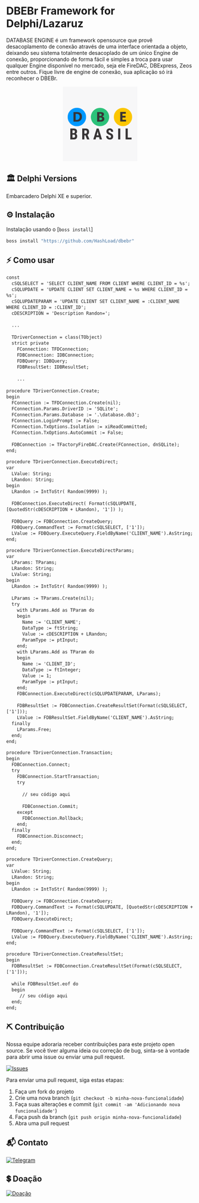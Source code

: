 # DBEBr Framework for Delphi/Lazaruz

DATABASE ENGINE é um framework opensource que provê desacoplamento de conexão através de uma interface orientada a objeto, deixando seu sistema totalmente desacoplado de um único Engine de conexão, proporcionando de forma fácil e simples a troca para usar qualquer Engine disponível no mercado, seja ele FireDAC, DBExpress, Zeos entre outros. Fique livre de engine de conexão, sua aplicação só irá reconhecer o DBEBr.

<p align="center">
  <a href="https://www.isaquepinheiro.com.br">
    <img src="https://github.com/HashLoad/DBEBr/blob/master/Images/dbebr_framework.png" width="200" height="200">
  </a>
</p>

## 🏛 Delphi Versions
Embarcadero Delphi XE e superior.

## ⚙️ Instalação
Instalação usando o [`boss install`]
```sh
boss install "https://github.com/HashLoad/dbebr"
```

## ⚡️ Como usar
```Delphi
const
  cSQLSELECT = 'SELECT CLIENT_NAME FROM CLIENT WHERE CLIENT_ID = %s';
  cSQLUPDATE = 'UPDATE CLIENT SET CLIENT_NAME = %s WHERE CLIENT_ID = %s';
  cSQLUPDATEPARAM = 'UPDATE CLIENT SET CLIENT_NAME = :CLIENT_NAME WHERE CLIENT_ID = :CLIENT_ID';
  cDESCRIPTION = 'Description Randon=';

  ...
  
  TDriverConnection = class(TObject)
  strict private
    FConnection: TFDConnection;
    FDBConnection: IDBConnection;
    FDBQuery: IDBQuery;
    FDBResultSet: IDBResultSet;
    
    ...
    
procedure TDriverConnection.Create;
begin
  FConnection := TFDConnection.Create(nil);
  FConnection.Params.DriverID := 'SQLite';
  FConnection.Params.Database := '.\database.db3';
  FConnection.LoginPrompt := False;
  FConnection.TxOptions.Isolation := xiReadCommitted;
  FConnection.TxOptions.AutoCommit := False;

  FDBConnection := TFactoryFireDAC.Create(FConnection, dnSQLite);
end;
```


```Delphi
procedure TDriverConnection.ExecuteDirect;
var
  LValue: String;
  LRandon: String;
begin
  LRandon := IntToStr( Random(9999) );

  FDBConnection.ExecuteDirect( Format(cSQLUPDATE, [QuotedStr(cDESCRIPTION + LRandon), '1']) );

  FDBQuery := FDBConnection.CreateQuery;
  FDBQuery.CommandText := Format(cSQLSELECT, ['1']);
  LValue := FDBQuery.ExecuteQuery.FieldByName('CLIENT_NAME').AsString;
end;
```

```Delphi
procedure TDriverConnection.ExecuteDirectParams;
var
  LParams: TParams;
  LRandon: String;
  LValue: String;
begin
  LRandon := IntToStr( Random(9999) );

  LParams := TParams.Create(nil);
  try
    with LParams.Add as TParam do
    begin
      Name := 'CLIENT_NAME';
      DataType := ftString;
      Value := cDESCRIPTION + LRandon;
      ParamType := ptInput;
    end;
    with LParams.Add as TParam do
    begin
      Name := 'CLIENT_ID';
      DataType := ftInteger;
      Value := 1;
      ParamType := ptInput;
    end;
    FDBConnection.ExecuteDirect(cSQLUPDATEPARAM, LParams);

    FDBResultSet := FDBConnection.CreateResultSet(Format(cSQLSELECT, ['1']));
    LValue := FDBResultSet.FieldByName('CLIENT_NAME').AsString;
  finally
    LParams.Free;
  end;
end;
```

```Delphi
procedure TDriverConnection.Transaction;
begin
  FDBConnection.Connect;
  try
    FDBConnection.StartTransaction;
    try
      
      // seu código aqui
      
      FDBConnection.Commit;
    except
      FDBConnection.Rollback;
    end;
  finally
    FDBConnection.Disconnect;
  end;  
end;
```

```Delphi
procedure TDriverConnection.CreateQuery;
var
  LValue: String;
  LRandon: String;
begin
  LRandon := IntToStr( Random(9999) );

  FDBQuery := FDBConnection.CreateQuery;
  FDBQuery.CommandText := Format(cSQLUPDATE, [QuotedStr(cDESCRIPTION + LRandon), '1']);
  FDBQuery.ExecuteDirect;

  FDBQuery.CommandText := Format(cSQLSELECT, ['1']);
  LValue := FDBQuery.ExecuteQuery.FieldByName('CLIENT_NAME').AsString;
end;
```

```Delphi
procedure TDriverConnection.CreateResultSet;
begin
  FDBResultSet := FDBConnection.CreateResultSet(Format(cSQLSELECT, ['1']));
  
  while FDBResultSet.eof do
  begin
     // seu código aqui
  end;
end;
```

## ⛏️ Contribuição

Nossa equipe adoraria receber contribuições para este projeto open source. Se você tiver alguma ideia ou correção de bug, sinta-se à vontade para abrir uma issue ou enviar uma pull request.

[![Issues](https://img.shields.io/badge/Issues-channel-orange)](https://github.com/HashLoad/ormbr/issues)

Para enviar uma pull request, siga estas etapas:

1. Faça um fork do projeto
2. Crie uma nova branch (`git checkout -b minha-nova-funcionalidade`)
3. Faça suas alterações e commit (`git commit -am 'Adicionando nova funcionalidade'`)
4. Faça push da branch (`git push origin minha-nova-funcionalidade`)
5. Abra uma pull request

## 📬 Contato
[![Telegram](https://img.shields.io/badge/Telegram-channel-blue)](https://t.me/hashload)

## 💲 Doação
[![Doação](https://img.shields.io/badge/PagSeguro-contribua-green)](https://pag.ae/bglQrWD)
